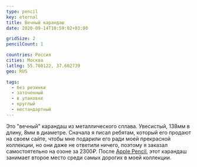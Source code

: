 ```yaml
---
type: pencil
key: eternal
title: Вечный карандаш
date: 2020-09-14T10:59:02+03:00

gridSize: 2
pencilCount: 1

countries: Россия
cities: Москва
latlng: 55.760122, 37.602739
geo: RUS

tags:
  - без резинки
  - заточенный
  - в упаковке
  - круглый
  - нестандартный
---
```


Это "вечный" карандаш из металлического сплава. Увесистый, 138мм в длину, 8мм в диаметре. Сначала я писал ребятам, который его продают на своем сайте, чтобы мне подарили его ради моей прекрасной коллекции, но они даже не ответили ничего, поэтому я заказал самостоятельно на озоне за 2300₽. После [Apple Pencil](?display=apple-pencil-1), этот карандаш занимает второе место среди самых дорогих в моей коллекции.
